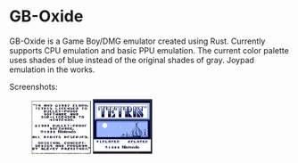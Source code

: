 # GB-Oxide

GB-Oxide is a Game Boy/DMG emulator created using Rust. Currently supports CPU emulation and basic PPU emulation. The current color palette uses shades of blue instead of the original shades of gray. Joypad emulation in the works. 


Screenshots:

<figure>
  <img src="Screenshots/Intro-Credits.jpeg" alt="" style="display:inline-block; width:25%;">
  <img src="Screenshots/Tetris.png" alt="" style="display:inline-block; width:25%;">
</figure>
